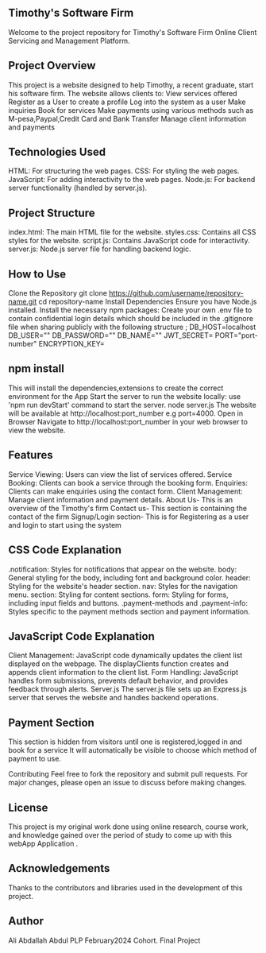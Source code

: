 ## Timothy's Software Firm
Welcome to the project repository for Timothy's Software Firm Online Client Servicing and Management Platform.

## Project Overview
This project is a website designed to help Timothy, a recent graduate, start his software firm. 
The website allows clients to:
View services offered
Register as a User to create a profile
Log into the system as a user
Make inquiries
Book for services
Make payments using various methods such as M-pesa,Paypal,Credit Card and Bank Transfer
Manage client information and payments

## Technologies Used
HTML: For structuring the web pages.
CSS: For styling the web pages.
JavaScript: For adding interactivity to the web pages.
Node.js: For backend server functionality (handled by server.js).

## Project Structure
index.html: The main HTML file for the website.
styles.css: Contains all CSS styles for the website.
script.js: Contains JavaScript code for interactivity.
server.js: Node.js server file for handling backend logic.


## How to Use
Clone the Repository
git clone https://github.com/username/repository-name.git
cd repository-name
Install Dependencies Ensure you have Node.js installed. Install the necessary npm packages:
Create your own .env file to contain confidential login details which should be 
included in the .gitignore file when sharing publicly with the following structure ;
DB_HOST=localhost
DB_USER=""
DB_PASSWORD=""
DB_NAME=""
JWT_SECRET=
PORT="port-number"
ENCRYPTION_KEY=

## npm install

This will install the dependencies,extensions to create the correct environment for the App
Start the server to run the website locally: use 'npm run devStart' command to start the server.
node server.js
The website will be available at http://localhost:port_number e.g port=4000.
Open in Browser Navigate to http://localhost:port_number in your web browser to view the website.

## Features

Service Viewing: Users can view the list of services offered.
Service Booking: Clients can book a service through the booking form.
Enquiries: Clients can make enquiries using the contact form.
Client Management: Manage client information and payment details.
About Us- This is an overview of the Timothy's firm
Contact us- This section is containing the contact of the firm
Signup/Login section- This is for Registering as a user and login to start using the system


## CSS Code Explanation

.notification: Styles for notifications that appear on the website.
body: General styling for the body, including font and background color.
header: Styling for the website's header section.
nav: Styles for the navigation menu.
section: Styling for content sections.
form: Styling for forms, including input fields and buttons.
.payment-methods and .payment-info: Styles specific to the payment methods section and payment information.

## JavaScript Code Explanation

Client Management: JavaScript code dynamically updates the client list displayed on the webpage. The displayClients function creates and appends client information to the client list.
Form Handling: JavaScript handles form submissions, prevents default behavior, and provides feedback through alerts.
Server.js
The server.js file sets up an Express.js server that serves the website and handles backend operations.

## Payment Section
This section is hidden from visitors until one is registered,logged in and book for a service
It will automatically be visible to choose which method of payment to use.

Contributing
Feel free to fork the repository and submit pull requests. For major changes, please open an issue to discuss before making changes.

## License
This project is my original work done using online research,
course work, and knowledge gained over the period of study to come up with this webApp Application .

## Acknowledgements
Thanks to the contributors and libraries used in the development of this project.
##

## Author
Ali Abdallah Abdul
PLP February2024 Cohort.
Final  Project
